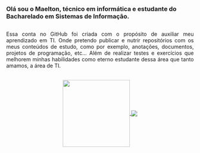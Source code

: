 ### Olá sou o Maelton, técnico em informática e estudante do Bacharelado em Sistemas de Informação.
##

<p align="justify">
Essa conta no GitHub foi criada com o propósito de auxiliar meu aprendizado em TI. Onde pretendo publicar e nutrir repositórios com os meus conteúdos de estudo, como por exemplo, anotações, documentos, projetos de programação, etc... Além de realizar testes e exercícios que melhorem minhas habilidades como eterno estudante dessa área que tanto amamos, a área de TI.
</p>

##

<div align="center">
  
  <a href="https://github.com/Maelton-SI"> 
    <img align="center" height="180em" src="https://github-readme-stats.vercel.app/api?username=Maelton-SI&layout=compact&theme=algolia&show_icons=true&count_private=true"/>
    <img align="center" src="https://github-readme-stats.vercel.app/api/top-langs/?username=Maelton-SI&layout=compact&theme=algolia"/>
  </a>
  
</div>

##
